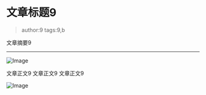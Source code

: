 # 文章标题9
> author:9
> tags:9,b

文章摘要9
**********
![Image](/codelab-website/resources/res.png)

文章正文9
文章正文9
文章正文9

![Image](/codelab-website/resources/res.png)
